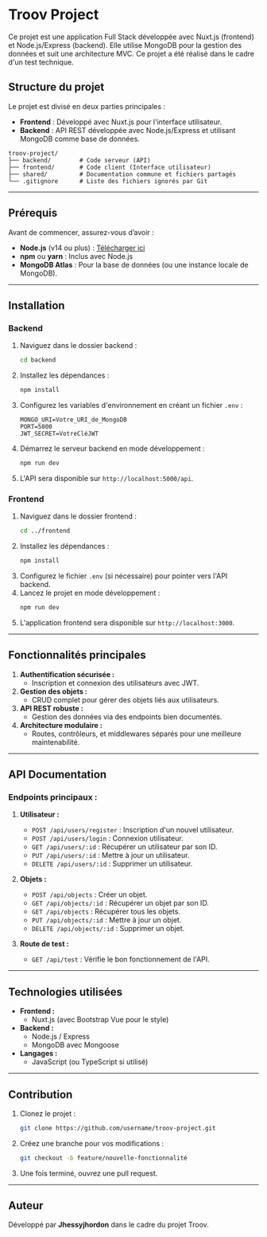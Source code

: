 # Troov Project

Ce projet est une application Full Stack développée avec Nuxt.js (frontend) et Node.js/Express (backend). Elle utilise MongoDB pour la gestion des données et suit une architecture MVC. Ce projet a été réalisé dans le cadre d'un test technique.

## Structure du projet

Le projet est divisé en deux parties principales :
- **Frontend** : Développé avec Nuxt.js pour l'interface utilisateur.
- **Backend** : API REST développée avec Node.js/Express et utilisant MongoDB comme base de données.

```
troov-project/
├── backend/        # Code serveur (API)
├── frontend/       # Code client (Interface utilisateur)
├── shared/         # Documentation commune et fichiers partagés
└── .gitignore      # Liste des fichiers ignorés par Git
```

---

## Prérequis

Avant de commencer, assurez-vous d’avoir :
- **Node.js** (v14 ou plus) : [Télécharger ici](https://nodejs.org/)
- **npm** ou **yarn** : Inclus avec Node.js
- **MongoDB Atlas** : Pour la base de données (ou une instance locale de MongoDB).

---

## Installation

### Backend
1. Naviguez dans le dossier backend :
   ```bash
   cd backend
   ```
2. Installez les dépendances :
   ```bash
   npm install
   ```
3. Configurez les variables d'environnement en créant un fichier `.env` :
   ```plaintext
   MONGO_URI=Votre_URI_de_MongoDB
   PORT=5000
   JWT_SECRET=VotreCléJWT
   ```
4. Démarrez le serveur backend en mode développement :
   ```bash
   npm run dev
   ```
5. L'API sera disponible sur `http://localhost:5000/api`.

### Frontend
1. Naviguez dans le dossier frontend :
   ```bash
   cd ../frontend
   ```
2. Installez les dépendances :
   ```bash
   npm install
   ```
3. Configurez le fichier `.env` (si nécessaire) pour pointer vers l'API backend.
4. Lancez le projet en mode développement :
   ```bash
   npm run dev
   ```
5. L'application frontend sera disponible sur `http://localhost:3000`.

---

## Fonctionnalités principales

1. **Authentification sécurisée :**
   - Inscription et connexion des utilisateurs avec JWT.
2. **Gestion des objets :**
   - CRUD complet pour gérer des objets liés aux utilisateurs.
3. **API REST robuste :**
   - Gestion des données via des endpoints bien documentés.
4. **Architecture modulaire :**
   - Routes, contrôleurs, et middlewares séparés pour une meilleure maintenabilité.

---

## API Documentation

### **Endpoints principaux :**
1. **Utilisateur :**
   - `POST /api/users/register` : Inscription d'un nouvel utilisateur.
   - `POST /api/users/login` : Connexion utilisateur.
   - `GET /api/users/:id` : Récupérer un utilisateur par son ID.
   - `PUT /api/users/:id` : Mettre à jour un utilisateur.
   - `DELETE /api/users/:id` : Supprimer un utilisateur.

2. **Objets :**
   - `POST /api/objects` : Créer un objet.
   - `GET /api/objects/:id` : Récupérer un objet par son ID.
   - `GET /api/objects` : Récupérer tous les objets.
   - `PUT /api/objects/:id` : Mettre à jour un objet.
   - `DELETE /api/objects/:id` : Supprimer un objet.

3. **Route de test :**
   - `GET /api/test` : Vérifie le bon fonctionnement de l'API.

---

## Technologies utilisées

- **Frontend :**
  - Nuxt.js (avec Bootstrap Vue pour le style)
- **Backend :**
  - Node.js / Express
  - MongoDB avec Mongoose
- **Langages :**
  - JavaScript (ou TypeScript si utilisé)

---

## Contribution

1. Clonez le projet :
   ```bash
   git clone https://github.com/username/troov-project.git
   ```
2. Créez une branche pour vos modifications :
   ```bash
   git checkout -b feature/nouvelle-fonctionnalité
   ```
3. Une fois terminé, ouvrez une pull request.

---

## Auteur

Développé par **Jhessyjhordon** dans le cadre du projet Troov.

